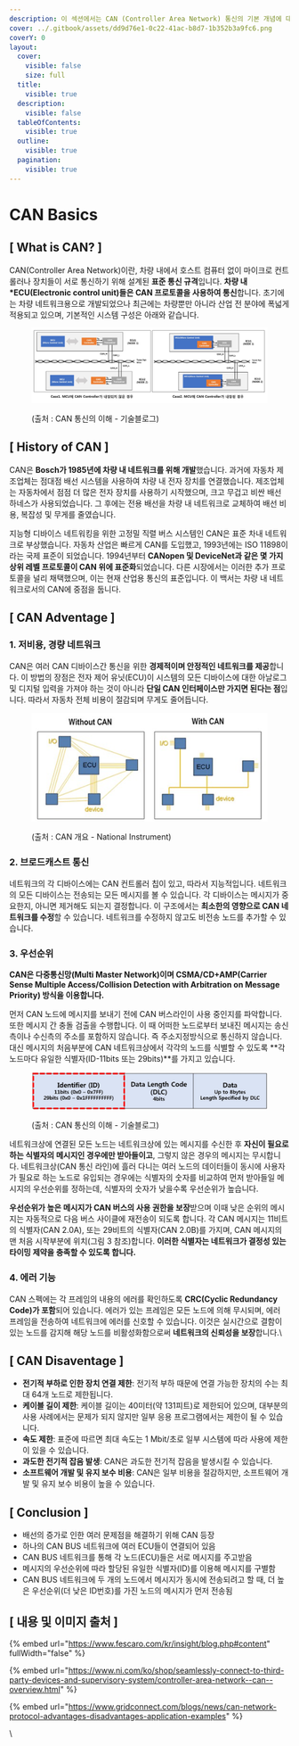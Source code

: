 ```yaml
---
description: 이 섹션에서는 CAN (Controller Area Network) 통신의 기본 개념에 대해 다룹니다.
cover: ../.gitbook/assets/dd9d76e1-0c22-41ac-b8d7-1b352b3a9fc6.png
coverY: 0
layout:
  cover:
    visible: false
    size: full
  title:
    visible: true
  description:
    visible: false
  tableOfContents:
    visible: true
  outline:
    visible: true
  pagination:
    visible: true
---
```


# CAN Basics

## \[ What is CAN? ]

CAN(Controller Area Network)이란, 차량 내에서 호스트 컴퓨터 없이 마이크로 컨트롤러나 장치들이 서로 통신하기 위해 설계된 **표준 통신 규격**입니다. **차량 내 \*ECU(Electronic control unit)들은 CAN 프로토콜을 사용하여 통신**합니다. 초기에는 차량 네트워크용으로 개발되었으나 최근에는 차량뿐만 아니라 산업 전 분야에 폭넓게 적용되고 있으며, 기본적인 시스템 구성은 아래와 같습니다.

<figure><img src="../.gitbook/assets/16659723440 (1).jpg" alt=""><figcaption><p>(출처 : CAN 통신의 이해 - 기술블로그)</p></figcaption></figure>

## \[ History of CAN ]

CAN은 **Bosch가 1985년에 차량 내 네트워크를 위해 개발**했습니다. 과거에 자동차 제조업체는 점대점 배선 시스템을 사용하여 차량 내 전자 장치를 연결했습니다. 제조업체는 자동차에서 점점 더 많은 전자 장치를 사용하기 시작했으며, 크고 무겁고 비싼 배선 하네스가 사용되었습니다. 그 후에는 전용 배선을 차량 내 네트워크로 교체하여 배선 비용, 복잡성 및 무게를 줄였습니다.&#x20;

지능형 디바이스 네트워킹을 위한 고정밀 직렬 버스 시스템인 CAN은 표준 차내 네트워크로 부상했습니다. 자동차 산업은 빠르게 CAN를 도입했고, 1993년에는 ISO 11898이라는 국제 표준이 되었습니다. 1994년부터 **CANopen 및 DeviceNet과 같은 몇 가지 상위 레벨 프로토콜이 CAN 위에 표준화**되었습니다. 다른 시장에서는 이러한 추가 프로토콜을 널리 채택했으며, 이는 현재 산업용 통신의 표준입니다. 이 백서는 차량 내 네트워크로서의 CAN에 중점을 둡니다.



## \[ CAN Adventage ]

### 1. 저비용, 경량 네트워크

CAN은 여러 CAN 디바이스간 통신을 위한 **경제적이며 안정적인 네트워크를 제공**합니다. 이 방법의 장점은 전자 제어 유닛(ECU)이 시스템의 모든 디바이스에 대한 아날로그 및 디지털 입력을 가져야 하는 것이 아니라 **단일 CAN 인터페이스만 가지면 된다는 점**입니다. 따라서 자동차 전체 비용이 절감되며 무게도 줄어듭니다.&#x20;

<figure><img src="../.gitbook/assets/bd378304156.jpeg" alt=""><figcaption><p>(출처 : CAN 개요 - National Instrument)</p></figcaption></figure>

### 2. 브로드캐스트 통신

네트워크의 각 디바이스에는 CAN 컨트롤러 칩이 있고, 따라서 지능적입니다. 네트워크의 모든 디바이스는 전송되는 모든 메시지를 볼 수 있습니다. 각 디바이스는 메시지가 중요한지, 아니면 제거해도 되는지 결정합니다.  이 구조에서는 **최소한의 영향으로 CAN 네트워크를 수정**할 수 있습니다.  네트워크를 수정하지 않고도 비전송 노드를 추가할 수 있습니다.

### 3. 우선순위

**CAN은 다중통신망(Multi Master Network)이며 CSMA/CD+AMP(Carrier Sense Multiple Access/Collision Detection with Arbitration on Message Priority) 방식을 이용합니다.**&#x20;

먼저 CAN 노드에 메시지를 보내기 전에 CAN 버스라인이 사용 중인지를 파악합니다. 또한 메시지 간 충돌 검출을 수행합니다. 이 때 어떠한 노드로부터 보내진 메시지는 송신측이나 수신측의 주소를 포함하지 않습니다. 즉 주소지정방식으로 통신하지 않습니다. 대신 메시지의 처음부분에 CAN 네트워크상에서 각각의 노드를 식별할 수 있도록 **각 노드마다 유일한 식별자(ID-11bits 또는 29bits)**를 가지고 있습니다.&#x20;

<figure><img src="../.gitbook/assets/16659723950.jpg" alt=""><figcaption><p>(출처 : CAN 통신의 이해 - 기술블로그)</p></figcaption></figure>

네트워크상에 연결된 모든 노드는 네트워크상에 있는 메시지를 수신한 후 **자신이 필요로 하는 식별자의 메시지인 경우에만 받아들이고**, 그렇지 않은 경우의 메시지는 무시합니다. 네트워크상(CAN 통신 라인)에 흘러 다니는 여러 노드의 데이터들이 동시에 사용자가 필요로 하는 노드로 유입되는 경우에는 식별자의 숫자를 비교하여 먼저 받아들일 메시지의 우선순위를 정하는데, 식별자의 숫자가 낮을수록 우선순위가 높습니다.&#x20;

**우선순위가 높은 메시지가 CAN 버스의 사용 권한을 보장**받으며 이때 낮은 순위의 메시지는 자동적으로 다음 버스 사이클에 재전송이 되도록 합니다. 각 CAN 메시지는 11비트의 식별자(CAN 2.0A), 또는 29비트의 식별자(CAN 2.0B)를 가지며, CAN 메시지의 맨 처음 시작부분에 위치(그림 3 참조)합니다. **이러한 식별자는 네트워크가 결정성 있는 타이밍 제약을 충족할 수 있도록 합니다.**

### 4. 에러 기능

CAN 스펙에는 각 프레임의 내용의 에러를 확인하도록 **CRC(Cyclic Redundancy Code)가 포함**되어 있습니다.  에러가 있는 프레임은 모든 노드에 의해 무시되며, 에러 프레임을 전송하여 네트워크에 에러를 신호할 수 있습니다. 이것은 실시간으로 결함이 있는 노드를 감지해 해당 노드를 비활성화함으로써 **네트워크의 신뢰성을 보장**합니다.\


## \[ CAN Disaventage ]

* **전기적 부하로 인한 장치 연결 제한**: 전기적 부하 때문에 연결 가능한 장치의 수는 최대 64개 노드로 제한됩니다.
* **케이블 길이 제한**: 케이블 길이는 40미터(약 131피트)로 제한되어 있으며, 대부분의 사용 사례에서는 문제가 되지 않지만 일부 응용 프로그램에서는 제한이 될 수 있습니다.
* **속도 제한**: 표준에 따르면 최대 속도는 1 Mbit/초로 일부 시스템에 따라 사용에 제한이 있을 수 있습니다.
* **과도한 전기적 잡음 발생**: CAN은 과도한 전기적 잡음을 발생시킬 수 있습니다.
* **소프트웨어 개발 및 유지 보수 비용**: CAN은 일부 비용을 절감하지만, 소프트웨어 개발 및 유지 보수 비용이 높을 수 있습니다.

##

## \[ Conclusion ]

* 배선의 증가로 인한 여러 문제점을 해결하기 위해 CAN 등장
* 하나의 CAN BUS 네트워크에 여러 ECU들이 연결되어 있음
* CAN BUS 네트워크를 통해 각 노드(ECU)들은 서로 메시지를 주고받음
* 메시지의 우선순위에 따라 할당된 유일한 식별자(ID)를 이용해 메시지를 구별함
* CAN BUS 네트워크에 두 개의 노드에서 메시지가 동시에 전송되려고 할 때, 더 높은 우선순위(더 낮은 ID번호)를 가진 노드의 메시지가 먼저 전송됨



## \[ 내용 및 이미지 출처 ]

{% embed url="https://www.fescaro.com/kr/insight/blog.php#content" fullWidth="false" %}

{% embed url="https://www.ni.com/ko/shop/seamlessly-connect-to-third-party-devices-and-supervisory-system/controller-area-network--can--overview.html" %}

{% embed url="https://www.gridconnect.com/blogs/news/can-network-protocol-advantages-disadvantages-application-examples" %}



\
